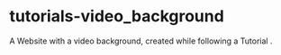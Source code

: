 # tutorials-video_background
A Website with a video background, created while following a Tutorial .
